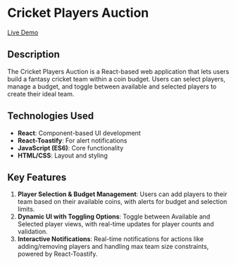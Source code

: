 # Cricket Players Auction
[Live Demo](https://cricket-players-auction.netlify.app/)

## Description
The Cricket Players Auction is a React-based web application that lets users build a fantasy cricket team within a coin budget. Users can select players, manage a budget, and toggle between available and selected players to create their ideal team.

## Technologies Used
- **React**: Component-based UI development
- **React-Toastify**: For alert notifications
- **JavaScript (ES6)**: Core functionality
- **HTML/CSS**: Layout and styling

## Key Features
1. **Player Selection & Budget Management**: Users can add players to their team based on their available coins, with alerts for budget and selection limits.
2. **Dynamic UI with Toggling Options**: Toggle between Available and Selected player views, with real-time updates for player counts and validation.
3. **Interactive Notifications**: Real-time notifications for actions like adding/removing players and handling max team size constraints, powered by React-Toastify. 